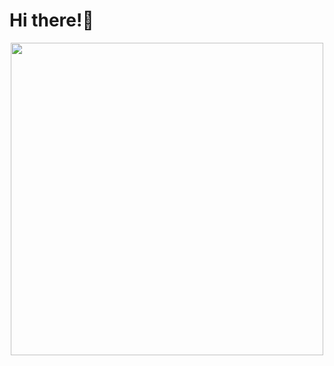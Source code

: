 # Hi there!🎉

<div align=center><img src="https://count.getloli.com/get/@wqyg18?theme=moebooru" width=500px></div>